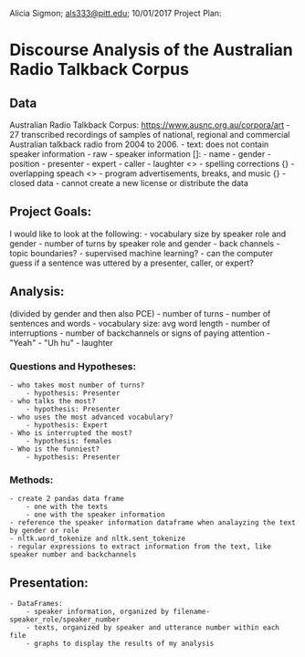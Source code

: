 Alicia Sigmon; als333@pitt.edu; 10/01/2017
Project Plan:

# Discourse Analysis of the Australian Radio Talkback Corpus

## Data
Australian Radio Talkback Corpus: https://www.ausnc.org.au/corpora/art
	- 27 transcribed recordings of samples of national, regional and commercial Australian talkback radio from 2004 to 2006.
		- text: does not contain speaker information
		- raw
			- speaker information []: 
				- name
				- gender
				- position
					- presenter
					- expert
					- caller
			- laughter <>
			- spelling corrections {}
			- overlapping speach <>
			- program advertisements, breaks, and music {}
	- closed data - cannot create a new license or distribute the data
 
## Project Goals:	
I would like to look at the following:
	- vocabulary size by speaker role and gender
	- number of turns by speaker role and gender
	- back channels
	- topic boundaries?
	- supervised machine learning?
		- can the computer guess if a sentence was uttered by a presenter, caller, or expert?

## Analysis:
(divided by gender and then also PCE)
	- number of turns 
	- number of sentences and words
	- vocabulary size: avg word length
	- number of interruptions
	- number of backchannels or signs of paying attention
		- "Yeah" 
		- "Uh hu" 
		- laughter

### Questions and Hypotheses:
	- who takes most number of turns? 
		- hypothesis: Presenter
	- who talks the most?	
		- hypothesis: Presenter
	- who uses the most advanced vocabulary? 
		- hypothesis: Expert
	- Who is interrupted the most?
		- hypothesis: females
	- Who is the funniest?
		- hypothesis: Presenter
 
### Methods:
	- create 2 pandas data frame
		- one with the texts
		- one with the speaker information
	- reference the speaker information dataframe when analayzing the text by gender or role
	- nltk.word_tokenize and nltk.sent_tokenize
	- regular expressions to extract information from the text, like speaker number and backchannels
	
## Presentation:
	- DataFrames:
		- speaker information, organized by filename-speaker_role/speaker_number
		- texts, organized by speaker and utterance number within each file
		- graphs to display the results of my analysis
